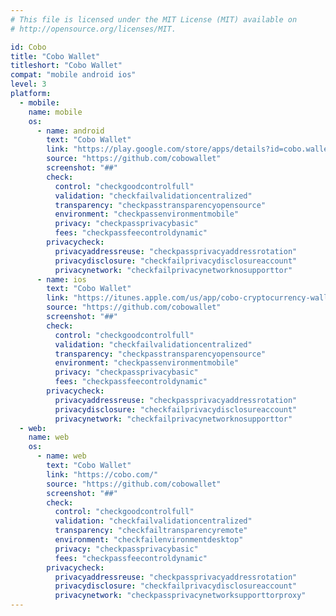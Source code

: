 ```yaml
---
# This file is licensed under the MIT License (MIT) available on
# http://opensource.org/licenses/MIT.

id: Cobo
title: "Cobo Wallet"
titleshort: "Cobo Wallet"
compat: "mobile android ios"
level: 3
platform:
  - mobile:
    name: mobile
    os:
      - name: android
        text: "Cobo Wallet"
        link: "https://play.google.com/store/apps/details?id=cobo.wallet"
        source: "https://github.com/cobowallet"
        screenshot: "##"
        check:
          control: "checkgoodcontrolfull"
          validation: "checkfailvalidationcentralized"
          transparency: "checkpasstransparencyopensource"
          environment: "checkpassenvironmentmobile"
          privacy: "checkpassprivacybasic"
          fees: "checkpassfeecontroldynamic"
        privacycheck:
          privacyaddressreuse: "checkpassprivacyaddressrotation"
          privacydisclosure: "checkfailprivacydisclosureaccount"
          privacynetwork: "checkfailprivacynetworknosupporttor"
      - name: ios
        text: "Cobo Wallet"
        link: "https://itunes.apple.com/us/app/cobo-cryptocurrency-wallet/id1406282615"
        source: "https://github.com/cobowallet"
        screenshot: "##"
        check:
          control: "checkgoodcontrolfull"
          validation: "checkfailvalidationcentralized"
          transparency: "checkpasstransparencyopensource"
          environment: "checkpassenvironmentmobile"
          privacy: "checkpassprivacybasic"
          fees: "checkpassfeecontroldynamic"
        privacycheck:
          privacyaddressreuse: "checkpassprivacyaddressrotation"
          privacydisclosure: "checkfailprivacydisclosureaccount"
          privacynetwork: "checkfailprivacynetworknosupporttor"
  - web:
    name: web
    os:
      - name: web
        text: "Cobo Wallet"
        link: "https://cobo.com/"
        source: "https://github.com/cobowallet"
        screenshot: "##"
        check:
          control: "checkgoodcontrolfull"
          validation: "checkfailvalidationcentralized"
          transparency: "checkfailtransparencyremote"
          environment: "checkfailenvironmentdesktop"
          privacy: "checkpassprivacybasic"
          fees: "checkpassfeecontroldynamic"
        privacycheck:
          privacyaddressreuse: "checkpassprivacyaddressrotation"
          privacydisclosure: "checkfailprivacydisclosureaccount"
          privacynetwork: "checkpassprivacynetworksupporttorproxy"
---
```

